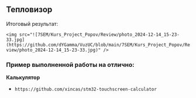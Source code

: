 ## Тепловизор

Итоговый результат:

`<img src="![7SEM/Kurs_Project_Popov/Review/photo_2024-12-14_15-23-33.jpg](https://github.com/dYGamma/VuzUC/blob/main/7SEM/Kurs_Project_Popov/Review/photo_2024-12-14_15-23-33.jpg)" />`

### Пример выполненной работы на отлично:
**Калькулятор**

- `https://github.com/xincas/stm32-touchscreen-calculator`
